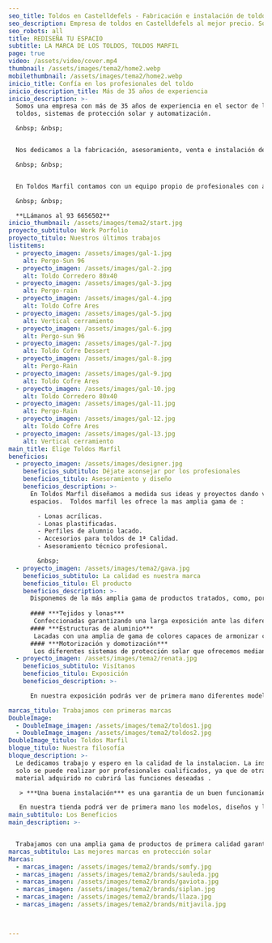 ```yaml
---
seo_title: Toldos en Castelldefels - Fabricación e instalación de toldos y lonas
seo_description: Empresa de toldos en Castelldefels al mejor precio. Somos expertos en fabricación de toldos a medida, instalación y reparación de todo tipo de toldos, pérgolas
seo_robots: all
title: REDISEÑA TU ESPACIO
subtitle: LA MARCA DE LOS TOLDOS, TOLDOS MARFIL
page: true
video: /assets/video/cover.mp4
thumbnail: /assets/images/tema2/home2.webp
mobilethumbnail: /assets/images/tema2/home2.webp
inicio_title: Confía en los profesionales del toldo
inicio_description_title: Más de 35 años de experiencia
inicio_description: >-
  Somos una empresa con más de 35 años de experiencia en el sector de los
  toldos, sistemas de protección solar y automatización.	

  &nbsp; &nbsp;


  Nos dedicamos a la fabricación, asesoramiento, venta e instalación de todo tipo de toldos. Somos expertos en confección a medida con materiales de primera calidad.		

  &nbsp; &nbsp;


  En Toldos Marfil contamos con un equipo propio de profesionales con amplia experiencia en el sector, ofreciendo así un servicio personalizado a nuestros clientes de instalación y mantenimiento de nuestros productos.

  &nbsp; &nbsp;

  **LLámanos al 93 6656502**
inicio_thumbnail: /assets/images/tema2/start.jpg
proyecto_subtitulo: Work Porfolio
proyecto_titulo: Nuestros últimos trabajos
listitems:
  - proyecto_imagen: /assets/images/gal-1.jpg
    alt: Pergo-Sun 96
  - proyecto_imagen: /assets/images/gal-2.jpg
    alt: Toldo Corredero 80x40
  - proyecto_imagen: /assets/images/gal-3.jpg
    alt: Pergo-rain
  - proyecto_imagen: /assets/images/gal-4.jpg
    alt: Toldo Cofre Ares
  - proyecto_imagen: /assets/images/gal-5.jpg
    alt: Vertical cerramiento
  - proyecto_imagen: /assets/images/gal-6.jpg
    alt: Pergo-sun 96
  - proyecto_imagen: /assets/images/gal-7.jpg
    alt: Toldo Cofre Dessert
  - proyecto_imagen: /assets/images/gal-8.jpg
    alt: Pergo-Rain
  - proyecto_imagen: /assets/images/gal-9.jpg
    alt: Toldo Cofre Ares
  - proyecto_imagen: /assets/images/gal-10.jpg
    alt: Toldo Corredero 80x40
  - proyecto_imagen: /assets/images/gal-11.jpg
    alt: Pergo-Rain
  - proyecto_imagen: /assets/images/gal-12.jpg
    alt: Toldo Cofre Ares
  - proyecto_imagen: /assets/images/gal-13.jpg
    alt: Vertical cerramiento
main_title: Elige Toldos Marfil
beneficios:
  - proyecto_imagen: /assets/images/designer.jpg
    beneficios_subtitulo: Déjate aconsejar por los profesionales
    beneficios_titulo: Asesoramiento y diseño
    beneficios_description: >-
      En Toldos Marfil diseñamos a medida sus ideas y proyectos dando vida a sus
      espacios.  Toldos marfil les ofrece la mas amplia gama de : 

        - Lonas acrílicas.
        - Lonas plastificadas.
        - Perfiles de alumnio lacado.
        - Accesorios para toldos de 1ª Calidad.
        - Asesoramiento técnico profesional.

        &nbsp;
  - proyecto_imagen: /assets/images/tema2/gava.jpg
    beneficios_subtitulo: La calidad es nuestra marca
    beneficios_titulo: El producto
    beneficios_description: >-
      Disponemos de la más amplia gama de productos tratados, como, por ejemplo:
        
      #### ***Tejidos y lonas***
       Confeccionadas garantizando una larga exposición ante las diferentes inclemencias climáticas.
      #### ***Estructuras de aluminio***
       Lacadas con una amplia de gama de colores capaces de armonizar con el entorno de su espacio.
      #### ***Motorización y domotización***
       Los diferentes sistemas de protección solar que ofrecemos mediante control remoto, sensores de viento o sol y los más avanzados asistentes de voz disponibles en el mercado.
  - proyecto_imagen: /assets/images/tema2/renata.jpg
    beneficios_subtitulo: Visítanos
    beneficios_titulo: Exposición
    beneficios_description: >-

      En nuestra exposición podrás ver de primera mano diferentes modelos, sistemas de toldos y motorización. Desde nuestro taller confeccionamos y fabricamos nuestros propios productos.

marcas_titulo: Trabajamos con primeras marcas
DoubleImage:
  - DoubleImage_imagen: /assets/images/tema2/toldos1.jpg
  - DoubleImage_imagen: /assets/images/tema2/toldos2.jpg
DoubleImage_titulo: Toldos Marfil
bloque_titulo: Nuestra filosofía
bloque_description: >-
  Le dedicamos trabajo y espero en la calidad de la instalacion. La instalación
  solo se puede realizar por profesionales cualificados, ya que de otra forma el
  material adquirido no cubrirá las funciones deseadas .

   > ***Una buena instalación*** es una garantia de un buen funcionamiento.

   En nuestra tienda podrá ver de primera mano los modelos, diseños y los distintos dispositivos de motorización para los mismos.
main_subtitulo: Los Beneficios
main_description: >-


  Trabajamos con una amplia gama de productos de primera calidad garantizando una instalación adecuada mediante profesionales cualificados por la experiencia y la formación.
marcas_subtitulo: Las mejores marcas en protección solar
Marcas:
  - marcas_imagen: /assets/images/tema2/brands/somfy.jpg
  - marcas_imagen: /assets/images/tema2/brands/sauleda.jpg
  - marcas_imagen: /assets/images/tema2/brands/gaviota.jpg
  - marcas_imagen: /assets/images/tema2/brands/siplan.jpg
  - marcas_imagen: /assets/images/tema2/brands/llaza.jpg
  - marcas_imagen: /assets/images/tema2/brands/mitjavila.jpg


 
---
```

